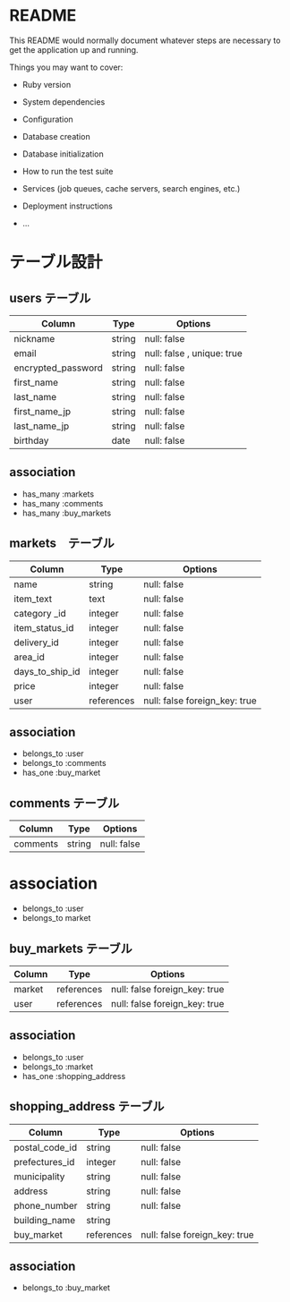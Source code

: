# README

This README would normally document whatever steps are necessary to get the
application up and running.

Things you may want to cover:

* Ruby version

* System dependencies

* Configuration

* Database creation

* Database initialization

* How to run the test suite

* Services (job queues, cache servers, search engines, etc.)

* Deployment instructions

* ...
# テーブル設計

## users テーブル

| Column             | Type   | Options                    |
| ------------------ | ------ | -------------------------- |
| nickname           | string | null: false                |
| email              | string | null: false , unique: true |
| encrypted_password | string | null: false                |
| first_name         | string | null: false                |
| last_name          | string | null: false                |
| first_name_jp      | string | null: false                |
| last_name_jp       | string | null: false                |
| birthday           | date   | null: false                |

## association
- has_many :markets
- has_many :comments
- has_many :buy_markets

## markets　テーブル

| Column          | Type         | Options                      |
| --------------- | ------------ | ---------------------------- |
| name            | string       | null: false                  |
| item_text       | text         | null: false                  |
| category _id    | integer      | null: false                  |
| item_status_id  | integer      | null: false                  |
| delivery_id     | integer      | null: false                  |
| area_id         | integer      | null: false                  |
| days_to_ship_id | integer      | null: false                  |
| price           | integer      | null: false                  |
| user            | references   | null: false foreign_key: true|
## association
- belongs_to :user
- belongs_to :comments
- has_one :buy_market

## comments テーブル

| Column          | Type   | Options     |
| --------------- | ------ | ----------- |
| comments        | string | null: false |

# association
- belongs_to :user
- belongs_to market

## buy_markets テーブル
| Column        | Type       | Options                       |
| ------------- | ---------- | ----------------------------- |
| market        | references | null: false foreign_key: true |
| user          | references | null: false foreign_key: true |
## association
- belongs_to :user
- belongs_to :market
- has_one :shopping_address

## shopping_address テーブル
| Column           | Type       | Options                       |
| ---------------- | ---------- | ----------------------------- |
| postal_code_id   |  string    | null: false                   |
| prefectures_id   |  integer   | null: false                   |
| municipality     |  string    | null: false                   |
| address          |  string    | null: false                   |
| phone_number     |  string    | null: false                   |
| building_name    |  string    |                               |
| buy_market       | references | null: false foreign_key: true |
## association 
- belongs_to :buy_market